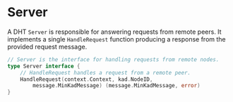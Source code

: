 # Server

A DHT `Server` is responsible for answering requests from remote peers. It implements a single `HandleRequest` function producing a response from the provided request message.

```go
// Server is the interface for handling requests from remote nodes.
type Server interface {
	// HandleRequest handles a request from a remote peer.
	HandleRequest(context.Context, kad.NodeID,
		message.MinKadMessage) (message.MinKadMessage, error)
}
```